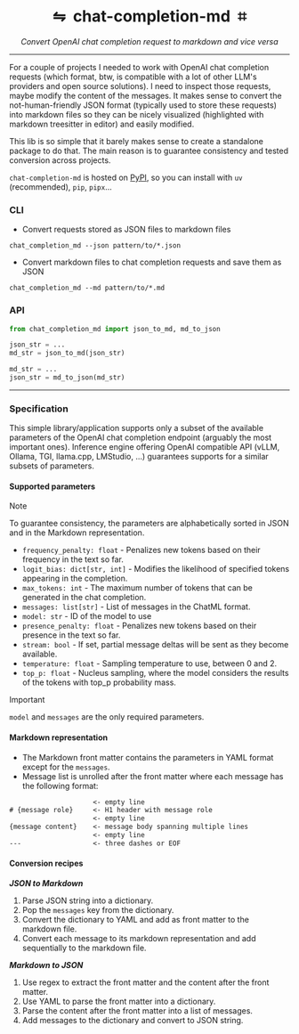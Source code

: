 <div align="center">
  <h1>⇋&nbsp;&nbsp;chat-completion-md&nbsp;&nbsp;⌗</h1>
  <p><em>Convert OpenAI chat completion request to markdown and vice versa</em></p>
</div>

______________________________________________________________________

For a couple of projects I needed to work with OpenAI chat completion requests (which format, btw, is compatible with a lot of other LLM's providers and open source solutions). I need to inspect those requests, maybe modify the content of the messages. It makes sense to convert the not-human-friendly JSON format (typically used to store these requests) into markdown files so they can be nicely visualized (highlighted with markdown treesitter in editor) and easily modified.

This lib is so simple that it barely makes sense to create a standalone package to do that. The main reason is to guarantee consistency and tested conversion across projects.

`chat-completion-md` is hosted on [PyPI](https://pypi.org/project/chat-completion-md), so you can install with `uv` (recommended), `pip`, `pipx`...

### CLI

- Convert requests stored as JSON files to markdown files

```
chat_completion_md --json pattern/to/*.json
```

- Convert markdown files to chat completion requests and save them as JSON

```
chat_completion_md --md pattern/to/*.md
```

### API

```python
from chat_completion_md import json_to_md, md_to_json

json_str = ...
md_str = json_to_md(json_str)

md_str = ...
json_str = md_to_json(md_str)
```

______________________________________________________________________

### Specification

This simple library/application supports only a subset of the available parameters of the OpenAI chat completion endpoint (arguably the most important ones). Inference engine offering OpenAI compatible API (vLLM, Ollama, TGI, llama.cpp, LMStudio, ...) guarantees supports for a similar subsets of parameters.

#### Supported parameters

> [!NOTE]
> To guarantee consistency, the parameters are alphabetically sorted in JSON and in the Markdown representation.

- `frequency_penalty: float` - Penalizes new tokens based on their frequency in the text so far.
- `logit_bias: dict[str, int]` - Modifies the likelihood of specified tokens appearing in the completion.
- `max_tokens: int` - The maximum number of tokens that can be generated in the chat completion.
- `messages: list[str]` - List of messages in the ChatML format.
- `model: str` - ID of the model to use
- `presence_penalty: float` - Penalizes new tokens based on their presence in the text so far.
- `stream: bool` - If set, partial message deltas will be sent as they become available.
- `temperature: float` - Sampling temperature to use, between 0 and 2.
- `top_p: float` - Nucleus sampling, where the model considers the results of the tokens with top_p probability mass.

> [!IMPORTANT]
> `model` and `messages` are the only required parameters.

#### Markdown representation

- The Markdown front matter contains the parameters in YAML format except for the `messages`.
- Message list is unrolled after the front matter where each message has the following format:

```txt
                     <- empty line
# {message role}     <- H1 header with message role
                     <- empty line
{message content}    <- message body spanning multiple lines
                     <- empty line
---                  <- three dashes or EOF
```

#### Conversion recipes

***JSON to Markdown***

1. Parse JSON string into a dictionary.
1. Pop the `messages` key from the dictionary.
1. Convert the dictionary to YAML and add as front matter to the markdown file.
1. Convert each message to its markdown representation and add sequentially to the markdown file.

***Markdown to JSON***

1. Use regex to extract the front matter and the content after the front matter.
1. Use YAML to parse the front matter into a dictionary.
1. Parse the content after the front matter into a list of messages.
1. Add messages to the dictionary and convert to JSON string.
